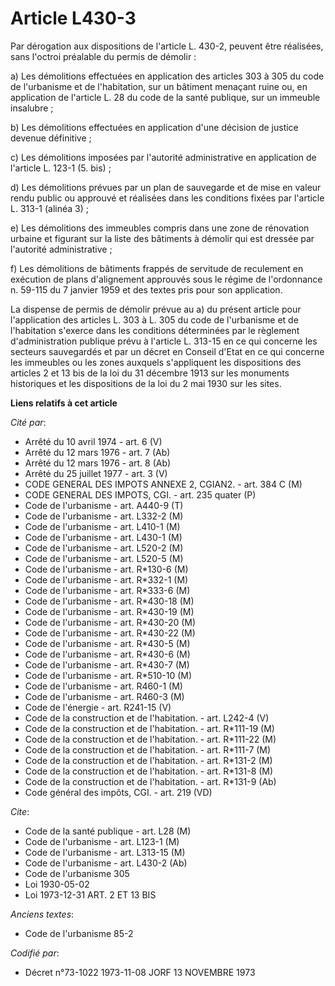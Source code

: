 # Article L430-3

Par dérogation aux dispositions de l'article L. 430-2, peuvent être réalisées, sans l'octroi préalable du permis de démolir :

a) Les démolitions effectuées en application des articles 303 à 305 du code de l'urbanisme et de l'habitation, sur un
bâtiment menaçant ruine ou, en application de l'article L. 28 du code de la santé publique, sur un immeuble insalubre ;

b) Les démolitions effectuées en application d'une décision de justice devenue définitive ;

c) Les démolitions imposées par l'autorité administrative en application de l'article L. 123-1 (5. bis) ;

d) Les démolitions prévues par un plan de sauvegarde et de mise en valeur rendu public ou approuvé et réalisées dans les
conditions fixées par l'article L. 313-1 (alinéa 3) ;

e) Les démolitions des immeubles compris dans une zone de rénovation urbaine et figurant sur la liste des bâtiments à démolir
qui est dressée par l'autorité administrative ;

f) Les démolitions de bâtiments frappés de servitude de reculement en exécution de plans d'alignement approuvés sous le
régime de l'ordonnance n. 59-115 du 7 janvier 1959 et des textes pris pour son application.

La dispense de permis de démolir prévue au a) du présent article pour l'application des articles L. 303 à L. 305 du code de
l'urbanisme et de l'habitation s'exerce dans les conditions déterminées par le règlement d'administration publique prévu à
l'article L. 313-15 en ce qui concerne les secteurs sauvegardés et par un décret en Conseil d'Etat en ce qui concerne les
immeubles ou les zones auxquels s'appliquent les dispositions des articles 2 et 13 bis de la loi du 31 décembre 1913 sur les
monuments historiques et les dispositions de la loi du 2 mai 1930 sur les sites.

**Liens relatifs à cet article**

_Cité par_:

  - Arrêté du 10 avril 1974 - art. 6 (V)
  - Arrêté du 12 mars 1976 - art. 7 (Ab)
  - Arrêté du 12 mars 1976 - art. 8 (Ab)
  - Arrêté du 25 juillet 1977 - art. 3 (V)
  - CODE GENERAL DES IMPOTS ANNEXE 2, CGIAN2. - art. 384 C (M)
  - CODE GENERAL DES IMPOTS, CGI. - art. 235 quater (P)
  - Code de l'urbanisme - art. A440-9 (T)
  - Code de l'urbanisme - art. L332-2 (M)
  - Code de l'urbanisme - art. L410-1 (M)
  - Code de l'urbanisme - art. L430-1 (M)
  - Code de l'urbanisme - art. L520-2 (M)
  - Code de l'urbanisme - art. L520-5 (M)
  - Code de l'urbanisme - art. R*130-6 (M)
  - Code de l'urbanisme - art. R*332-1 (M)
  - Code de l'urbanisme - art. R*333-6 (M)
  - Code de l'urbanisme - art. R*430-18 (M)
  - Code de l'urbanisme - art. R*430-19 (M)
  - Code de l'urbanisme - art. R*430-20 (M)
  - Code de l'urbanisme - art. R*430-22 (M)
  - Code de l'urbanisme - art. R*430-5 (M)
  - Code de l'urbanisme - art. R*430-6 (M)
  - Code de l'urbanisme - art. R*430-7 (M)
  - Code de l'urbanisme - art. R*510-10 (M)
  - Code de l'urbanisme - art. R460-1 (M)
  - Code de l'urbanisme - art. R460-3 (M)
  - Code de l'énergie - art. R241-15 (V)
  - Code de la construction et de l'habitation. - art. L242-4 (V)
  - Code de la construction et de l'habitation. - art. R*111-19 (M)
  - Code de la construction et de l'habitation. - art. R*111-22 (M)
  - Code de la construction et de l'habitation. - art. R*111-7 (M)
  - Code de la construction et de l'habitation. - art. R*131-2 (M)
  - Code de la construction et de l'habitation. - art. R*131-8 (M)
  - Code de la construction et de l'habitation. - art. R*131-9 (Ab)
  - Code général des impôts, CGI. - art. 219 (VD)

_Cite_:

  - Code de la santé publique - art. L28 (M)
  - Code de l'urbanisme - art. L123-1 (M)
  - Code de l'urbanisme - art. L313-15 (M)
  - Code de l'urbanisme - art. L430-2 (Ab)
  - Code de l'urbanisme 305
  - Loi   1930-05-02
  - Loi   1973-12-31 ART. 2 ET 13 BIS

_Anciens textes_:

  - Code de l'urbanisme 85-2

_Codifié par_:

  - Décret n°73-1022 1973-11-08 JORF 13 NOVEMBRE 1973
